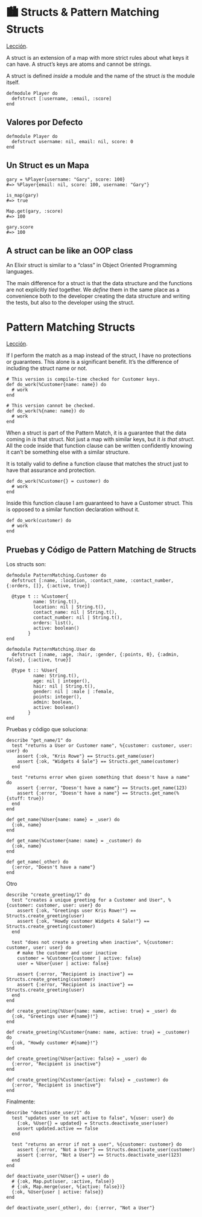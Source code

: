 # 🏙 Structs & Pattern Matching Structs
[Lección](https://thinkingelixir.com/course/pattern-matching/module-2/struct/).

A struct is an extension of a map with more strict rules about what keys it can have. A struct’s keys are atoms and cannot be strings.

A struct is defined *inside* a module and the name of the struct *is* the module itself.

    defmodule Player do
      defstruct [:username, :email, :score]
    end


## Valores por Defecto
    defmodule Player do
      defstruct username: nil, email: nil, score: 0
    end


## Un Struct es un Mapa
    gary = %Player{username: "Gary", score: 100}
    #=> %Player{email: nil, score: 100, username: "Gary"}
    
    is_map(gary)
    #=> true
    
    Map.get(gary, :score)      
    #=> 100
    
    gary.score
    #=> 100


## A struct can be like an OOP class

An Elixir struct is similar to a “class” in Object Oriented Programming languages.

The main difference for a struct is that the data structure and the functions are not explicitly *tied* together. We *define* them in the same place as a convenience both to the developer creating the data structure and writing the tests, but also to the developer using the struct.


# Pattern Matching Structs

[Lección](https://thinkingelixir.com/course/pattern-matching/module-3/pattern-matching-a-function-body-struct/).

If I perform the match as a map instead of the struct, I have no protections or guarantees. This alone is a significant benefit. It’s the difference of including the struct name or not.

    # This version is compile-time checked for Customer keys.
    def do_work(%Customer{name: name}) do
      # work
    end
    
    # This version cannot be checked.
    def do_work(%{name: name}) do
      # work
    end

When a struct is part of the Pattern Match, it is a guarantee that the data coming in *is* that struct. Not just a map with similar keys, but it *is that struct*. All the code inside that function clause can be written confidently knowing it can’t be something else with a similar structure.

It is totally valid to define a function clause that matches the struct just to have that assurance and protection.

    def do_work(%Customer{} = customer) do
      # work
    end

Inside this function clause I am guaranteed to have a Customer struct. This is opposed to a similar function declaration without it.

    def do_work(customer) do
      # work
    end


## Pruebas y Código de Pattern Matching de Structs

Los structs son:

    defmodule PatternMatching.Customer do
      defstruct [:name, :location, :contact_name, :contact_number, {:orders, []}, {:active, true}]
    
      @type t :: %Customer{
              name: String.t(),
              location: nil | String.t(),
              contact_name: nil | String.t(),
              contact_number: nil | String.t(),
              orders: list(),
              active: boolean()
            }
    end
    
    defmodule PatternMatching.User do
      defstruct [:name, :age, :hair, :gender, {:points, 0}, {:admin, false}, {:active, true}]
    
      @type t :: %User{
              name: String.t(),
              age: nil | integer(),
              hair: nil | String.t(),
              gender: nil | :male | :female,
              points: integer(),
              admin: boolean,
              active: boolean()
            }
    end

Pruebas y código que soluciona:

    describe "get_name/1" do
      test "returns a User or Customer name", %{customer: customer, user: user} do
        assert {:ok, "Kris Rowe"} == Structs.get_name(user)
        assert {:ok, "Widgets 4 Sale"} == Structs.get_name(customer)
      end
    
      test "returns error when given something that doesn't have a name" do
        assert {:error, "Doesn't have a name"} == Structs.get_name(123)
        assert {:error, "Doesn't have a name"} == Structs.get_name(%{stuff: true})
      end
    end
    
    def get_name(%User{name: name} = _user) do
      {:ok, name}
    end
    
    def get_name(%Customer{name: name} = _customer) do
      {:ok, name}
    end
    
    def get_name(_other) do
      {:error, "Doesn't have a name"}
    end

Otro

    describe "create_greeting/1" do
      test "creates a unique greeting for a Customer and User", %{customer: customer, user: user} do
        assert {:ok, "Greetings user Kris Rowe!"} == Structs.create_greeting(user)
        assert {:ok, "Howdy customer Widgets 4 Sale!"} == Structs.create_greeting(customer)
      end
    
      test "does not create a greeting when inactive", %{customer: customer, user: user} do
        # make the customer and user inactive
        customer = %Customer{customer | active: false}
        user = %User{user | active: false}
    
        assert {:error, "Recipient is inactive"} == Structs.create_greeting(customer)
        assert {:error, "Recipient is inactive"} == Structs.create_greeting(user)
      end
    end
    
    def create_greeting(%User{name: name, active: true} = _user) do
      {:ok, "Greetings user #{name}!"}
    end
    
    def create_greeting(%Customer{name: name, active: true} = _customer) do
      {:ok, "Howdy customer #{name}!"}
    end
    
    def create_greeting(%User{active: false} = _user) do
      {:error, "Recipient is inactive"}
    end
    
    def create_greeting(%Customer{active: false} = _customer) do
      {:error, "Recipient is inactive"}
    end

Finalmente:

    describe "deactivate_user/1" do
      test "updates user to set active to false", %{user: user} do
        {:ok, %User{} = updated} = Structs.deactivate_user(user)
        assert updated.active == false
      end
    
      test "returns an error if not a user", %{customer: customer} do
        assert {:error, "Not a User"} == Structs.deactivate_user(customer)
        assert {:error, "Not a User"} == Structs.deactivate_user(123)
      end
    end
    
    def deactivate_user(%User{} = user) do
      # {:ok, Map.put(user, :active, false)}
      # {:ok, Map.merge(user, %{active: false})}
      {:ok, %User{user | active: false}}
    end
    
    def deactivate_user(_other), do: {:error, "Not a User"}

